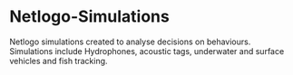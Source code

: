 # Netlogo-Simulations
 Netlogo simulations created to analyse decisions on behaviours. Simulations include Hydrophones, acoustic tags, underwater and surface vehicles and fish tracking.
